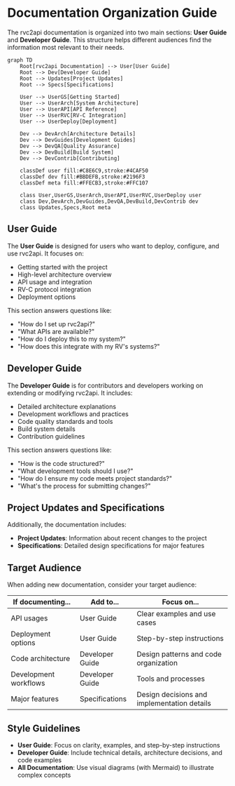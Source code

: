 # Documentation Organization Guide

The rvc2api documentation is organized into two main sections: **User Guide** and **Developer Guide**. This structure helps different audiences find the information most relevant to their needs.

```mermaid
graph TD
    Root[rvc2api Documentation] --> User[User Guide]
    Root --> Dev[Developer Guide]
    Root --> Updates[Project Updates]
    Root --> Specs[Specifications]

    User --> UserGS[Getting Started]
    User --> UserArch[System Architecture]
    User --> UserAPI[API Reference]
    User --> UserRVC[RV-C Integration]
    User --> UserDeploy[Deployment]

    Dev --> DevArch[Architecture Details]
    Dev --> DevGuides[Development Guides]
    Dev --> DevQA[Quality Assurance]
    Dev --> DevBuild[Build System]
    Dev --> DevContrib[Contributing]

    classDef user fill:#C8E6C9,stroke:#4CAF50
    classDef dev fill:#BBDEFB,stroke:#2196F3
    classDef meta fill:#FFECB3,stroke:#FFC107

    class User,UserGS,UserArch,UserAPI,UserRVC,UserDeploy user
    class Dev,DevArch,DevGuides,DevQA,DevBuild,DevContrib dev
    class Updates,Specs,Root meta
```

## User Guide

The **User Guide** is designed for users who want to deploy, configure, and use rvc2api. It focuses on:

- Getting started with the project
- High-level architecture overview
- API usage and integration
- RV-C protocol integration
- Deployment options

This section answers questions like:

- "How do I set up rvc2api?"
- "What APIs are available?"
- "How do I deploy this to my system?"
- "How does this integrate with my RV's systems?"

## Developer Guide

The **Developer Guide** is for contributors and developers working on extending or modifying rvc2api. It includes:

- Detailed architecture explanations
- Development workflows and practices
- Code quality standards and tools
- Build system details
- Contribution guidelines

This section answers questions like:

- "How is the code structured?"
- "What development tools should I use?"
- "How do I ensure my code meets project standards?"
- "What's the process for submitting changes?"

## Project Updates and Specifications

Additionally, the documentation includes:

- **Project Updates**: Information about recent changes to the project
- **Specifications**: Detailed design specifications for major features

## Target Audience

When adding new documentation, consider your target audience:

| If documenting...     | Add to...       | Focus on...                                 |
| --------------------- | --------------- | ------------------------------------------- |
| API usages            | User Guide      | Clear examples and use cases                |
| Deployment options    | User Guide      | Step-by-step instructions                   |
| Code architecture     | Developer Guide | Design patterns and code organization       |
| Development workflows | Developer Guide | Tools and processes                         |
| Major features        | Specifications  | Design decisions and implementation details |

## Style Guidelines

- **User Guide**: Focus on clarity, examples, and step-by-step instructions
- **Developer Guide**: Include technical details, architecture decisions, and code examples
- **All Documentation**: Use visual diagrams (with Mermaid) to illustrate complex concepts
